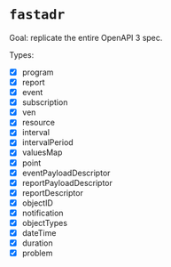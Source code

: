 # `fastadr`

Goal: replicate the entire OpenAPI 3 spec.

Types:

- [x] program
- [x] report
- [x] event
- [x] subscription
- [x] ven
- [x] resource
- [x] interval
- [x] intervalPeriod
- [x] valuesMap
- [x] point
- [x] eventPayloadDescriptor
- [x] reportPayloadDescriptor
- [x] reportDescriptor
- [x] objectID
- [x] notification
- [x] objectTypes
- [x] dateTime
- [x] duration
- [x] problem
